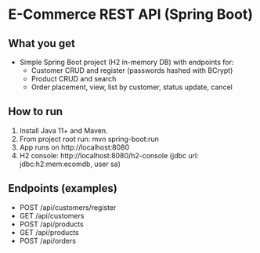 # E-Commerce REST API (Spring Boot)

## What you get
- Simple Spring Boot project (H2 in-memory DB) with endpoints for:
  - Customer CRUD and register (passwords hashed with BCrypt)
  - Product CRUD and search
  - Order placement, view, list by customer, status update, cancel

## How to run
1. Install Java 11+ and Maven.
2. From project root run:
   mvn spring-boot:run
3. App runs on http://localhost:8080
4. H2 console: http://localhost:8080/h2-console (jdbc url: jdbc:h2:mem:ecomdb, user sa)

## Endpoints (examples)
- POST /api/customers/register
- GET /api/customers
- POST /api/products
- GET /api/products
- POST /api/orders

